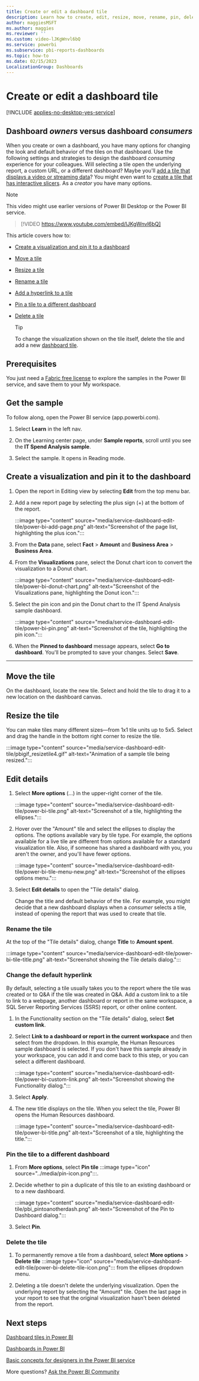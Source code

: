 ```yaml
---
title: Create or edit a dashboard tile
description: Learn how to create, edit, resize, move, rename, pin, delete, and add hyperlinks to a dashboard tile.
author: maggiesMSFT
ms.author: maggies
ms.reviewer: ''
ms.custom: video-lJKgWnvl6bQ
ms.service: powerbi
ms.subservice: pbi-reports-dashboards
ms.topic: how-to
ms.date: 02/15/2023
LocalizationGroup: Dashboards
---
```

# Create or edit a dashboard tile

[!INCLUDE [applies-no-desktop-yes-service](../includes/applies-no-desktop-yes-service.md)]

## Dashboard *owners* versus dashboard *consumers*

When you create or own a dashboard, you have many options for changing the look and default behavior of the tiles on that dashboard. Use the following settings and strategies to design the dashboard *consuming* experience for your colleagues. Will selecting a tile open the underlying report, a custom URL, or a different dashboard? Maybe you'll [add a tile that displays a video or streaming data](service-dashboard-add-widget.md)? You might even want to [create a tile that has interactive slicers](service-dashboard-pin-live-tile-from-report.md). As a *creator* you have many options.

> [!NOTE]
> This video might use earlier versions of Power BI Desktop or the Power BI service.

> [!VIDEO https://www.youtube.com/embed/lJKgWnvl6bQ]

This article covers how to:

* [Create a visualization and pin it to a dashboard](#create)
* [Move a tile](#move)
* [Resize a tile](#resize)
* [Rename a tile](#rename)
* [Add a hyperlink to a tile](#hyperlink)
* [Pin a tile to a different dashboard](#different)
* [Delete a tile](#delete)

  > [!TIP]
  > To change the visualization shown on the tile itself, delete the tile and add a new [dashboard tile](../consumer/end-user-tiles.md).

## Prerequisites

You just need a [Fabric free license](../consumer/end-user-features.md) to explore the samples in the Power BI service, and save them to your My workspace.

## Get the sample

To follow along, open the Power BI service (app.powerbi.com). 

1. Select **Learn** in the left nav.

1. On the Learning center page, under **Sample reports**, scroll until you see the **IT Spend Analysis sample**.

1. Select the sample. It opens in Reading mode.

<a name="create"></a>

## Create a visualization and pin it to the dashboard

1. Open the report in Editing view by selecting **Edit** from the top menu bar.

1. Add a new report page by selecting the plus sign (+) at the bottom of the report.

    :::image type="content" source="media/service-dashboard-edit-tile/power-bi-add-page.png" alt-text="Screenshot of the page list, highlighting the plus icon.":::

1. From the **Data** pane, select **Fact** > **Amount** and **Business Area** > **Business Area**.

1. From the **Visualizations** pane, select the Donut chart icon to convert the visualization to a Donut chart.

    :::image type="content" source="media/service-dashboard-edit-tile/power-bi-donut-chart.png" alt-text="Screenshot of the Visualizations pane, highlighting the Donut icon.":::

1. Select the pin icon and pin the Donut chart to the IT Spend Analysis sample dashboard.

    :::image type="content" source="media/service-dashboard-edit-tile/power-bi-pin.png" alt-text="Screenshot of the tile, highlighting the pin icon.":::

1. When the **Pinned to dashboard** message appears, select **Go to dashboard**. You'll be prompted to save your changes. Select **Save**.

- - -
<a name="move"></a>

## Move the tile

On the dashboard, locate the new tile. Select and hold the tile to drag it to a new location on the dashboard canvas.

<a name="resize"></a>

## Resize the tile

You can make tiles many different sizes&mdash;from 1x1 tile units up to 5x5. Select and drag the handle in the bottom right corner to resize the tile.

:::image type="content" source="media/service-dashboard-edit-tile/pbigif_resizetile4.gif" alt-text="Animation of a sample tile being resized.":::

## Edit details

1. Select **More options** (...) in the upper-right corner of the tile.

   :::image type="content" source="media/service-dashboard-edit-tile/power-bi-tile.png" alt-text="Screenshot of a tile, highlighting the ellipses.":::

1. Hover over the "Amount" tile and select the ellipses to display the options. The options available vary by tile type. For example, the options available for a live tile are different from options available for a standard visualization tile. Also, if someone has shared a dashboard with you, you aren't the owner, and you'll have fewer options.

   :::image type="content" source="media/service-dashboard-edit-tile/power-bi-tile-menu-new.png" alt-text="Screenshot of the ellipses options menu.":::

1. Select **Edit details** to open the "Tile details" dialog.

    Change the title and default behavior of the tile. For example, you might decide that a new dashboard displays when a *consumer* selects a tile, instead of opening the report that was used to create that tile.

<a name="rename"></a>

### Rename the tile

At the top of the "Tile details" dialog, change **Title** to **Amount spent**.

:::image type="content" source="media/service-dashboard-edit-tile/power-bi-tile-title.png" alt-text="Screenshot showing the Tile details dialog.":::

<a name="hyperlink"></a>

### Change the default hyperlink

By default, selecting a tile usually takes you to the report where the tile was created or to Q&A if the tile was created in Q&A. Add a custom link to a tile to link to a webpage, another dashboard or report in the same workspace, a SQL Server Reporting Services (SSRS) report, or other online content.

1. In the Functionality section on the "Tile details" dialog, select **Set custom link**.

1. Select **Link to a dashboard or report in the current workspace** and then select from the dropdown. In this example, the Human Resources sample dashboard is selected. If you don't have this sample already in your workspace, you can add it and come back to this step, or you can select a different dashboard.

    :::image type="content" source="media/service-dashboard-edit-tile/power-bi-custom-link.png" alt-text="Screenshot showing the Functionality dialog.":::

1. Select **Apply**.

1. The new title displays on the tile. When you select the tile, Power BI opens the Human Resources dashboard.

    :::image type="content" source="media/service-dashboard-edit-tile/power-bi-title.png" alt-text="Screenshot of a tile, highlighting the title.":::

<a name="different"></a>

### Pin the tile to a different dashboard

1. From **More options**, select **Pin tile** :::image type="icon" source="../media/pin-icon.png":::.
1. Decide whether to pin a duplicate of this tile to an existing dashboard or to a new dashboard.

   :::image type="content" source="media/service-dashboard-edit-tile/pbi_pintoanotherdash.png" alt-text="Screenshot of the Pin to Dashboard dialog.":::
1. Select **Pin**.

<a name="delete"></a>

### Delete the tile

1. To permanently remove a tile from a dashboard, select **More options** > **Delete tile** :::image type="icon" source="media/service-dashboard-edit-tile/power-bi-delete-tile-icon.png"::: from the ellipses dropdown menu.

1. Deleting a tile doesn't delete the underlying visualization. Open the underlying report by selecting the "Amount" tile. Open the last page in your report to see that the original visualization hasn't been deleted from the report.

## Next steps

[Dashboard tiles in Power BI](../consumer/end-user-tiles.md)

[Dashboards in Power BI](../consumer/end-user-dashboards.md)

[Basic concepts for designers in the Power BI service](../fundamentals/service-basic-concepts.md)

More questions? [Ask the Power BI Community](https://community.powerbi.com/)
